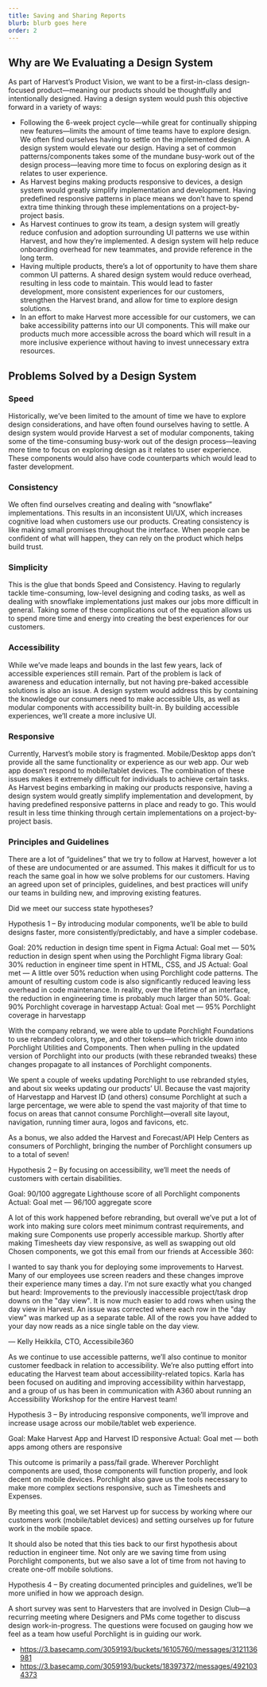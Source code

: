 ```yaml
---
title: Saving and Sharing Reports
blurb: blurb goes here
order: 2
---
```


## Why are We Evaluating a Design System

As part of Harvest’s Product Vision, we want to be a first-in-class design-focused product—meaning our products should be thoughtfully and intentionally designed. Having a design system would push this objective forward in a variety of ways:

- Following the 6-week project cycle—while great for continually shipping new features—limits the amount of time teams have to explore design. We often find ourselves having to settle on the implemented design. A design system would elevate our design. Having a set of common patterns/components takes some of the mundane busy-work out of the design process—leaving more time to focus on exploring design as it relates to user experience.
- As Harvest begins making products responsive to devices, a design system would greatly simplify implementation and development. Having predefined responsive patterns in place means we don’t have to spend extra time thinking through these implementations on a project-by-project basis.
- As Harvest continues to grow its team, a design system will greatly reduce confusion and adoption surrounding UI patterns we use within Harvest, and how they’re implemented. A design system will help reduce onboarding overhead for new teammates, and provide reference in the long term.
- Having multiple products, there’s a lot of opportunity to have them share common UI patterns. A shared design system would reduce overhead, resulting in less code to maintain. This would lead to faster development, more consistent experiences for our customers, strengthen the Harvest brand, and allow for time to explore design solutions.
- In an effort to make Harvest more accessible for our customers, we can bake accessibility patterns into our UI components. This will make our products much more accessible across the board which will result in a more inclusive experience without having to invest unnecessary extra resources.

## Problems Solved by a Design System

### Speed

Historically, we’ve been limited to the amount of time we have to explore design considerations, and have often found ourselves having to settle. A design system would provide Harvest a set of modular components, taking some of the time-consuming busy-work out of the design process—leaving more time to focus on exploring design as it relates to user experience. These components would also have code counterparts which would lead to faster development.

### Consistency

We often find ourselves creating and dealing with “snowflake” implementations. This results in an inconsistent UI/UX, which increases cognitive load when customers use our products. Creating consistency is like making small promises throughout the interface. When people can be confident of what will happen, they can rely on the product which helps build trust.

### Simplicity

This is the glue that bonds Speed and Consistency. Having to regularly tackle time-consuming, low-level designing and coding tasks, as well as dealing with snowflake implementations just makes our jobs more difficult in general. Taking some of these complications out of the equation allows us to spend more time and energy into creating the best experiences for our customers.

### Accessibility

While we’ve made leaps and bounds in the last few years, lack of accessible experiences still remain. Part of the problem is lack of awareness and education internally, but not having pre-baked accessible solutions is also an issue. A design system would address this by containing the knowledge our consumers need to make accessible UIs, as well as modular components with accessibility built-in. By building accessible experiences, we’ll create a more inclusive UI.

### Responsive

Currently, Harvest’s mobile story is fragmented. Mobile/Desktop apps don’t provide all the same functionality or experience as our web app. Our web app doesn’t respond to mobile/tablet devices. The combination of these issues makes it extremely difficult for individuals to achieve certain tasks. As Harvest begins embarking in making our products responsive, having a design system would greatly simplify implementation and development, by having predefined responsive patterns in place and ready to go. This would result in less time thinking through certain implementations on a project-by-project basis.

### Principles and Guidelines

There are a lot of “guidelines” that we try to follow at Harvest, however a lot of these are undocumented or are assumed. This makes it difficult for us to reach the same goal in how we solve problems for our customers. Having an agreed upon set of principles, guidelines, and best practices will unify our teams in building new, and improving existing features.

Did we meet our success state hypotheses?

Hypothesis 1 – By introducing modular components, we’ll be able to build designs faster, more consistently/predictably, and have a simpler codebase.

Goal: 20% reduction in design time spent in Figma
Actual: Goal met — 50% reduction in design spent when using the Porchlight Figma library
Goal: 30% reduction in engineer time spent in HTML, CSS, and JS
Actual: Goal met — A little over 50% reduction when using Porchlight code patterns. The amount of resulting custom code is also significantly reduced leaving less overhead in code maintenance. In reality, over the lifetime of an interface, the reduction in engineering time is probably much larger than 50%.
Goal: 90% Porchlight coverage in harvestapp
Actual: Goal met — 95% Porchlight coverage in harvestapp

With the company rebrand, we were able to update Porchlight Foundations to use rebranded colors, type, and other tokens—which trickle down into Porchlight Utilities and Components. Then when pulling in the updated version of Porchlight into our products (with these rebranded tweaks) these changes propagate to all instances of Porchlight components.

We spent a couple of weeks updating Porchlight to use rebranded styles, and about six weeks updating our products’ UI. Because the vast majority of Harvestapp and Harvest ID (and others) consume Porchlight at such a large percentage, we were able to spend the vast majority of that time to focus on areas that cannot consume Porchlight—overall site layout, navigation, running timer aura, logos and favicons, etc.

As a bonus, we also added the Harvest and Forecast/API Help Centers as consumers of Porchlight, bringing the number of Porchlight consumers up to a total of seven!

Hypothesis 2 – By focusing on accessibility, we’ll meet the needs of customers with certain disabilities.

Goal: 90/100 aggregate Lighthouse score of all Porchlight components
Actual: Goal met — 96/100 aggregate score

A lot of this work happened before rebranding, but overall we’ve put a lot of work into making sure colors meet minimum contrast requirements, and making sure Components use properly accessible markup. Shortly after making Timesheets day view responsive, as well as swapping out old Chosen components, we got this email from our friends at Accessible 360:

I wanted to say thank you for deploying some improvements to Harvest. Many of our employees use screen readers and these changes improve their experience many times a day. I'm not sure exactly what you changed but heard:
Improvements to the previously inaccessible project/task drop downs on the "day view". It is now much easier to add rows when using the day view in Harvest.
An issue was corrected where each row in the "day view" was marked up as a separate table. All of the rows you have added to your day now reads as a nice single table on the day view.

— Kelly Heikkila, CTO, Accessibile360

As we continue to use accessible patterns, we’ll also continue to monitor customer feedback in relation to accessibility. We’re also putting effort into educating the Harvest team about accessibility-related topics. Karla has been focused on auditing and improving accessibility within harvestapp, and a group of us has been in communication with A360 about running an Accessibility Workshop for the entire Harvest team!

Hypothesis 3 – By introducing responsive components, we’ll improve and increase usage across our mobile/tablet web experience.

Goal: Make Harvest App and Harvest ID responsive
Actual: Goal met — both apps among others are responsive

This outcome is primarily a pass/fail grade. Wherever Porchlight components are used, those components will function properly, and look decent on mobile devices. Porchlight also gave us the tools necessary to make more complex sections responsive, such as Timesheets and Expenses.

By meeting this goal, we set Harvest up for success by working where our customers work (mobile/tablet devices) and setting ourselves up for future work in the mobile space.

It should also be noted that this ties back to our first hypothesis about reduction in engineer time. Not only are we saving time from using Porchlight components, but we also save a lot of time from not having to create one-off mobile solutions.

Hypothesis 4 – By creating documented principles and guidelines, we’ll be more unified in how we approach design.

A short survey was sent to Harvesters that are involved in Design Club—a recurring meeting where Designers and PMs come together to discuss design work-in-progress. The questions were focused on gauging how we feel as a team how useful Porchlight is in guiding our work.

- https://3.basecamp.com/3059193/buckets/16105760/messages/3121136981
- https://3.basecamp.com/3059193/buckets/18397372/messages/4921034373
